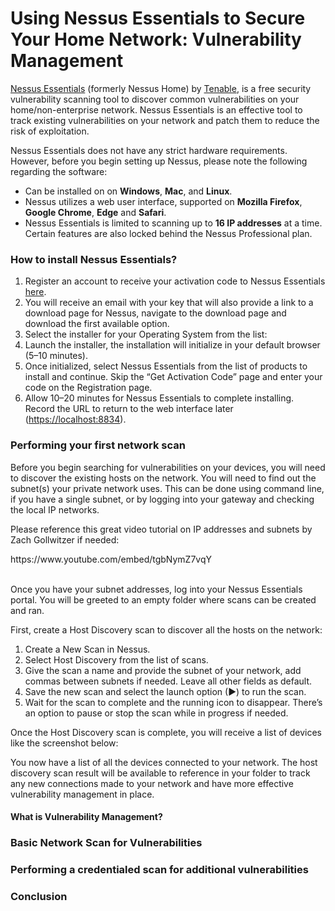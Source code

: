 <h1>Using Nessus Essentials to Secure Your Home Network: Vulnerability Management</h1>
<p><a href="https://www.tenable.com/products/nessus/nessus-essentials">Nessus Essentials</a> (formerly Nessus Home) by <a href="https://www.tenable.com/products/vulnerability-management">Tenable</a>, is a free security vulnerability scanning tool to discover common vulnerabilities on your home/non-enterprise network. Nessus Essentials is an effective tool to track existing vulnerabilities on your network and patch them to reduce the risk of exploitation.</p>
<p>Nessus Essentials does not have any strict hardware requirements. However, before you begin setting up Nessus, please note the following regarding the software:</p>
<ul>
  <li>Can be installed on on <b>Windows</b>, <b>Mac</b>, and <b>Linux</b>.</li>
  <li>Nessus utilizes a web user interface, supported on <b>Mozilla Firefox</b>, <b>Google Chrome</b>, <b>Edge</b> and <b>Safari</b>.</li>
  <li>Nessus Essentials is limited to scanning up to <b>16 IP addresses</b> at a time. Certain features are also locked behind the Nessus Professional plan.</li>
</ul>
<h3>How to install Nessus Essentials?</h3>
<ol>
  <li>Register an account to receive your activation code to Nessus Essentials <a href="https://www.tenable.com/products/nessus/nessus-essentials">here</a>.</li>
  <li>You will receive an email with your key that will also provide a link to a download page for Nessus, navigate to the download page and download the first available option.</li>
  <li>Select the installer for your Operating System from the list:</li>
  <li>Launch the installer, the installation will initialize in your default browser (5–10 minutes).</li>
  <li>Once initialized, select Nessus Essentials from the list of products to install and continue. Skip the “Get Activation Code” page and enter your code on the Registration page.</li>
  <li>Allow 10–20 minutes for Nessus Essentials to complete installing. Record the URL to return to the web interface later (<a href="https://localhost:8834">https://localhost:8834</a>).</li>
</ol>

<h3>Performing your first network scan</h3>
<p>Before you begin searching for vulnerabilities on your devices, you will need to discover the existing hosts on the network. You will need to find out the subnet(s) your private network uses. This can be done using command line, if you have a single subnet, or by logging into your gateway and checking the local IP networks.</p>
<p>Please reference this great video tutorial on IP addresses and subnets by Zach Gollwitzer if needed:</p>
https://www.youtube.com/embed/tgbNymZ7vqY
<br><br>
<p>Once you have your subnet addresses, log into your Nessus Essentials portal. You will be greeted to an empty folder where scans can be created and ran.</p>
<p>First, create a Host Discovery scan to discover all the hosts on the network:</p>
<ol>
  <li>Create a New Scan in Nessus.</li>
  <li>Select Host Discovery from the list of scans.</li>
  <li>Give the scan a name and provide the subnet of your network, add commas between subnets if needed. Leave all other fields as default.</li>
  <li>Save the new scan and select the launch option (▶) to run the scan.</li>
  <li>Wait for the scan to complete and the running icon to disappear. There’s an option to pause or stop the scan while in progress if needed.</li>
</ol>
<p>Once the Host Discovery scan is complete, you will receive a list of devices like the screenshot below:</p>
<p>You now have a list of all the devices connected to your network. The host discovery scan result will be available to reference in your folder to track any new connections made to your network and have more effective vulnerability management in place.</p>
<h4>What is Vulnerability Management?</h4>


<h3>Basic Network Scan for Vulnerabilities</h3>



<h3>Performing a credentialed scan for additional vulnerabilities</h3>


<h3>Conclusion</h3>
